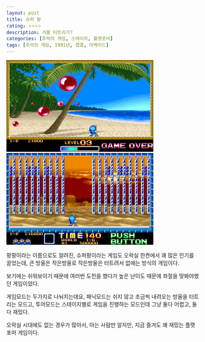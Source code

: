 ```yaml
---
layout: post
title: 슈퍼 팡
rating: ⭐️⭐️⭐️⭐️
description: 거품 터트리기?
categories: [추억의 게임, 스테이지, 플랫포머]
tags: [추억의 게임, 1991년, 캡콤, 아케이드]
---
```


![super_pang_01](../../images/2002/super_pang_01.jpg)
![super_pang_01](../../images/2002/super_pang_02.jpg)

팡팡이라는 이름으로도 알려진, 슈퍼팡이라는 게임도 오락실 한켠에서 꽤 많은 인기를 끌었는데, 큰 방울은 작은방울로 작은방울은 터트려서 없애는 방식의 게임이다.

보기에는 쉬워보이기 때문에 여러번 도전을 했다가 높은 난이도 때문에 좌절을 맞봐야했던 게임이었다. 

게임모드는 두가지로 나눠지는데요, 패닉모드는 쉬지 않고 조금씩 내려오는 방울을 터트리는 모드고, 투어모드는 스테이지별로 게임을 진행하는 모드인데 그냥 둘다 어렵고, 둘다 재밌다.

오락실 시대에도 없는 경우가 많아서, 아는 사람만 알지만, 지금 즐겨도 꽤 재밌는 플랫포머 게임이다.